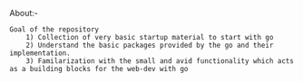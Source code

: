 About:- 

    Goal of the repository
        1) Collection of very basic startup material to start with go
        2) Understand the basic packages provided by the go and their implementation.
        3) Familarization with the small and avid functionality which acts as a building blocks for the web-dev with go